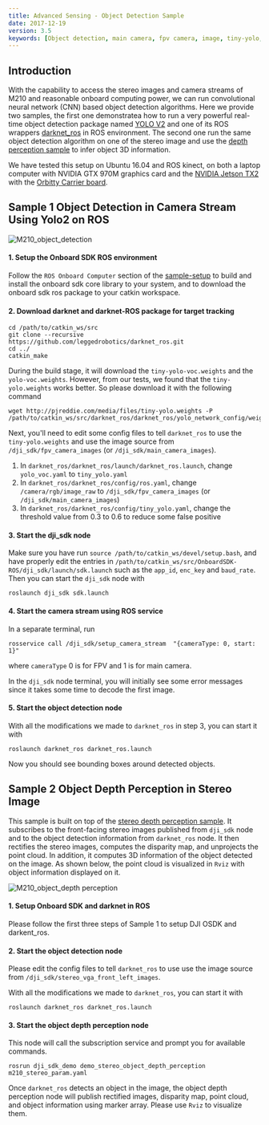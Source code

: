 ```yaml
---
title: Advanced Sensing - Object Detection Sample
date: 2017-12-19
version: 3.5
keywords: [Object detection, main camera, fpv camera, image, tiny-yolo, CNN]
---
```

## Introduction

With the capability to access the stereo images and camera streams of M210 and reasonable onboard 
computing power, we can run convolutional neural network (CNN) based object detection algorithms. 
Here we provide two samples, the first one demonstratea how to run a very powerful real-time 
object detection package named [YOLO V2](https://pjreddie.com/darknet/yolo/) 
and one of its ROS wrappers [darknet_ros](https://github.com/leggedrobotics/darknet_ros) in ROS environment.
The second one run the same object detection algorithm on one of the stereo image and 
use the [depth perception sample](./advanced-sensing-stereo-depth-perception.html) to infer object 3D information.

We have tested this setup on Ubuntu 16.04 and ROS kinect, on both a laptop computer with NVIDIA GTX 970M graphics card and the [NVIDIA Jetson TX2](https://www.nvidia.com/en-us/autonomous-machines/embedded-systems-dev-kits-modules/) with the [Orbitty Carrier board](http://connecttech.com/product/orbitty-carrier-for-nvidia-jetson-tx2-tx1/).

## Sample 1 Object Detection in Camera Stream Using Yolo2 on ROS

![M210_object_detection](../images/samples/object_detection.gif)


#### 1. Setup the Onboard SDK ROS environment

Follow the `ROS Onboard Computer` section of the [sample-setup](./sample-setup.html) to build and install the onboard sdk core library to your system, and to download the onboard sdk ros package to your catkin workspace.

#### 2. Download darknet and darknet-ROS package for target tracking

```
cd /path/to/catkin_ws/src
git clone --recursive https://github.com/leggedrobotics/darknet_ros.git
cd ../
catkin_make
```
During the build stage, it will download the `tiny-yolo-voc.weights` and the `yolo-voc.weights`. However, from our tests, we found that the `tiny-yolo.weights` works better. So please download it with the following command
```
wget http://pjreddie.com/media/files/tiny-yolo.weights -P /path/to/catkin_ws/src/darknet_ros/darknet_ros/yolo_network_config/weights
```

Next, you'll need to edit some config files to tell `darknet_ros` to use the `tiny-yolo.weights` and use the image source from `/dji_sdk/fpv_camera_images` (or `/dji_sdk/main_camera_images`).

1. In `darknet_ros/darknet_ros/launch/darknet_ros.launch`, change `yolo_voc.yaml` to `tiny_yolo.yaml`
2. In `darknet_ros/darknet_ros/config/ros.yaml`, change `/camera/rgb/image_raw` to `/dji_sdk/fpv_camera_images` (or `/dji_sdk/main_camera_images`)
3. In `darknet_ros/darknet_ros/config/tiny_yolo.yaml`, change the threshold value from 0.3 to 0.6 to reduce some false positive

#### 3. Start the dji_sdk node

Make sure you have run `source /path/to/catkin_ws/devel/setup.bash`, and have properly edit the entries in `/path/to/catkin_ws/src/OnboardSDK-ROS/dji_sdk/launch/sdk.launch` such as the `app_id`, `enc_key` and `baud_rate`. Then you can start the `dji_sdk` node with
```
roslaunch dji_sdk sdk.launch
```

#### 4. Start the camera stream using ROS service

In a separate terminal, run
```
rosservice call /dji_sdk/setup_camera_stream  "{cameraType: 0, start: 1}"
```
where `cameraType` 0 is for FPV and 1 is for main camera.

In the `dji_sdk` node terminal, you will initially see some error messages since it takes some time to decode the first image.

#### 5. Start the object detection node

With all the modifications we made to `darknet_ros` in step 3, you can start it with 
```
roslaunch darknet_ros darknet_ros.launch
```
Now you should see bounding boxes around detected objects.

## Sample 2 Object Depth Perception in Stereo Image

This sample is built on top of the [stereo depth perception sample](./advanced-sensing-stereo-depth-perception.html).
It subscribes to the front-facing stereo images published from `dji_sdk` node and to the object detection 
information from `darknet_ros` node. It then rectifies the stereo images, computes the disparity map, 
and unprojects the point cloud. In addition, it computes 3D information of the object detected on the image.
As shown below, the point cloud is visualized in `Rviz` with object information displayed on it.

![M210_object_depth perception](../images/samples/m210_stereo_pt_cloud.gif)

#### 1. Setup Onboard SDK and darknet in ROS
Please follow the first three steps of Sample 1 to setup DJI OSDK and darkent_ros.

#### 2. Start the object detection node
Please edit the config files to tell `darknet_ros` to use use the image source from 
`/dji_sdk/stereo_vga_front_left_images`.

With all the modifications we made to `darknet_ros`, you can start it with 
```
roslaunch darknet_ros darknet_ros.launch
```

#### 3. Start the object depth perception node
This node will call the subscription service and prompt you for available commands.

```
rosrun dji_sdk_demo demo_stereo_object_depth_perception m210_stereo_param.yaml
```

Once `darknet_ros` detects an object in the image, the object depth perception node 
will publish rectified images, disparity map, point cloud, and object information using marker array. 
Please use `Rviz` to visualize them.